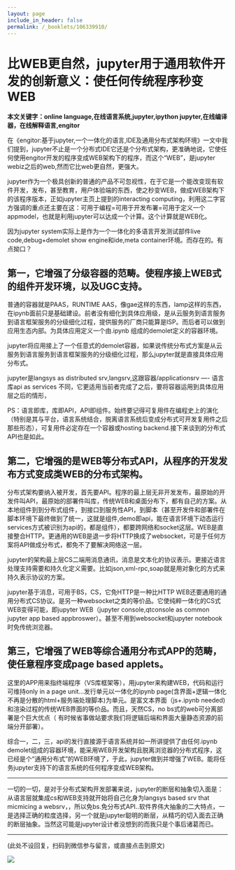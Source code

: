 ```yaml
---
layout: page
include_in_header: false
permalink: /_booklets/106339910/
---
```

比WEB更自然，jupyter用于通用软件开发的创新意义：使任何传统程序秒变WEB
=====

__本文关键字：online language,在线语言系统,jupyter,ipython jupyter,在线编译器，在线解释语言,engitor__

在《engitor:基于jupyter,一个一体化的语言,IDE及通用分布式架构环境》一文中我们提到，jupyter不止是一个分布式IDE它还是个分布式架构，更准确地说，它使任何使用engitor开发的程序变成WEB架构下的程序，而这个“WEB”，是jupyter webiz之后的web,然而它比web更自然，更强大。

jupyter作为一个极具创新的普通的产品不可忽视性，在于它是一个能改变现有软件开发，发布，甚至教育，用户体验端的东西，使之秒变WEB，做成WEB架构下的该程序版本，正如jupyter主页上提到的interacting computing，利用这二字官方强调的重点还主要在这：可用于编程=可用于开发布署=可用于定义一个appmodel，也就是利用jupyter可以达成一个计算。这个计算就是WEB化。

因为jupyter system实际上是作为一个一体化的多语言开发测试部件live code,debug+demolet show engine和ide,meta container环境。而存在的。有点拗口？

第一，它增强了分级容器的范畴。使程序接上WEB式的组件开发环境，以及UGC支持。
-----

普通的容器就是PAAS，RUNTIME AAS，像gae这样的东西，lamp这样的东西，在ipynb面前只是基础建设。前者没有细化到具体应用级，是从云服务到语言服务到语言框架服务的分级细化过程，提供服务的厂商只能算是ISP。而后者可以做到应用生态内部。为具体应用定义一个由.ipynb 组成的demolet定义的容器环境。

jupyter将应用接上了一个任意式的demolet容器，如果说传统分布式方案是从云服务到语言服务到语言框架服务的分级细化过程，那么jupyter就是直接具体应用分布式。

jupyter是langsys as distributed srv,langsrv,这跟容器/applicationsrv —- 语言库api as services 不同，它更适用当前者完成了之后，要将容器运用到具体应用层之后的情形，

PS：语言即库，库即API，API即组件。始终要记得可复用件在编程史上的演化（特别是其与平台，语言系统结合，脱离语言系统后变成分布式可开发复用件之后那些形态），可复用件必定存在一个容器或hosting backend.接下来谈到的分布式API也是如此。

第二，它增强的是WEB等分布式API，从程序的开发发布方式变成类WEB的分布式架构。
-----

分布式架构要纳入被开发，首先要API。程序的最上层无非开发发布，最原始的开发件叫API，最原始的部署件叫库，传统WEB和桌面分布下，都有自己的方案。从本地组件到到分布式组件，到接口到服务性API，到脚本（甚至开发件和部署件在脚本环境下最终做到了统一，这就是组件,demo即api，能在语言环境下动态运行services方式被识别为api的，都是组件），都要跨网络和socket这层。WEB是直接整合HTTP。更通用的WEB是退一步将HTTP换成了websocket，可是于任何方案将API做成分布式，都免不了要解决网络这一层。

jupyter的架构最上层CS二端用消息通讯，消息是文本化的协议表示。更接近语言处理支持需要和持久化定义需要。比如json,xml-rpc,soap就是用对象化的方式来持久表示协议的方案。

jupyter基于消息，可用于BS，CS，它免HTTP是一种比HTTP WEB还要通用的通用分布式CS协议。是另一种websocket之类的等价品。它使纯粹一体化的CS式WEB变得可能，即jupyter WEB（jupyter console,qtconsole as common jupyter app based appbroswer）。甚至不用到websocket和jupyter notebook时免传统浏览器。

第三，它增强了WEB等综合通用分布式APP的范畴，使任意程序变成page based applets。
-----

这里的APP用来指终端程序（VS库框架等），用jupyter来构建WEB，代码和运行可维持only in a page unit…发行单元以一体化的ipynb page(含界面+逻辑一体化不再是分散的html+服务端处理脚本)为单元。是富文本界面（js+.ipynb needed)和渲染过程的传统WEB界面的等价品。而且，天然CS，no bs式的web可分离部署是个巨大优点（ 有时候省事做站要求我们将逻辑后端和界面大量静态资源的前端分开部署）。

综合一，二，三，api的发行直接源于语言系统并如一所讲提供了由任何.ipynb demolet组成的容器环境，能采用WEB开发架构且脱离浏览器的分布式程序，这已经是个“通用分布式”的WEB环境了，于此，jupyter做到并增强了WEB。能将任务jupyter支持下的语言系统的任何程序变成WEB架构。


-------------------------

一切的一切，是对于分布式架构开发部署来说，jupyter的断层和抽象切入面是：从语言层就集成cs和WEB支持就开始将自己化身为langsys based srv that micmicing a websrv，，所以免bs.免分布式API..软件界伟大抽象的二大特点，一是选择正确的粒度选择，另一个就是jupyter聪明的断层，从精巧的切入面去正确的断层抽象。当然这可能是jupyter设计者没想到的而我只是个事后诸葛而已。



-----


(此处不设回复，扫码到微信参与留言，或直接点击到原文)

![](/p/106339910/qrcode.png)

<!-- Markdeep: -->
<meta charset="utf-8">
<link rel="stylesheet" href="../../res/aloha.css?">

<script src="../../res/markdeep.min.js" charset="utf-8"></script>



